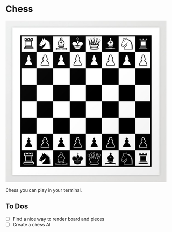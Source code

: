 # Chess 

![chess-board](./images/chess_board.jpg)

Chess you can play in your terminal.

## To Dos

- [ ] Find a nice way to render board and pieces 
- [ ] Create a chess AI
